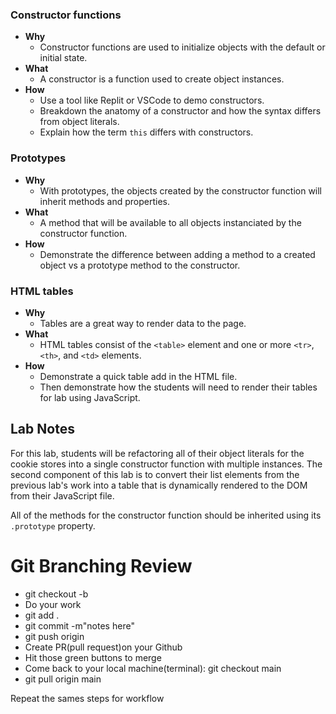 ### Constructor functions

- **Why**
  - Constructor functions are used to initialize objects with the default or initial state.
- **What**
  - A constructor is a function used to create object instances.
- **How**
  - Use a tool like Replit or VSCode to demo constructors.
  - Breakdown the anatomy of a constructor and how the syntax differs from object literals.
  - Explain how the term `this` differs with constructors.

### Prototypes

- **Why**
  - With prototypes, the objects created by the constructor function will inherit methods and properties.
- **What**
  - A method that will be available to all objects instanciated by the constructor function.
- **How**
  - Demonstrate the difference between adding a method to a created object vs a prototype method to the constructor.

### HTML tables

- **Why**
  - Tables are a great way to render data to the page.
- **What**
  - HTML tables consist of the `<table>` element and one or more `<tr>`, `<th>`, and `<td>` elements.
- **How**
  - Demonstrate a quick table add in the HTML file.
  - Then demonstrate how the students will need to render their tables for lab using JavaScript.
 
## Lab Notes

For this lab, students will be refactoring all of their object literals for the cookie stores into a single constructor function with multiple instances. The second component of this lab is to convert their list elements from the previous lab's work into a table that is dynamically rendered to the DOM from their JavaScript file.

All of the methods for the constructor function should be inherited using its `.prototype` property.

# Git Branching Review
- git checkout -b <branch name>
- Do your work
- git add .
- git commit -m"notes here"
- git push origin <branch name>
- Create PR(pull request)on your Github
- Hit those green buttons to merge
- Come back to your local machine(terminal): git checkout main
- git pull origin main

Repeat the sames steps for workflow
